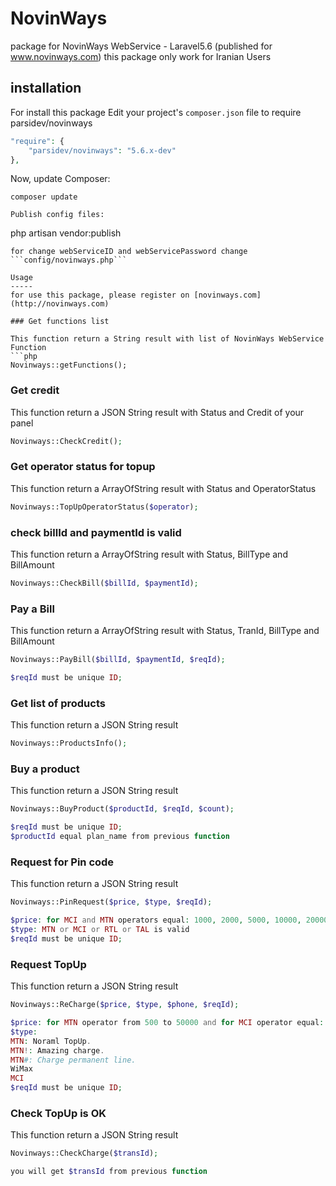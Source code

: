 NovinWays
==========

package for NovinWays WebService - Laravel5.6 (published for www.novinways.com) this package only work for Iranian Users

installation
------------
For install this package Edit your project's ```composer.json``` file to require parsidev/novinways

```php
"require": {
    "parsidev/novinways": "5.6.x-dev"
},
```
Now, update Composer:
```
composer update
```
```
Publish config files:
```
php artisan vendor:publish
```
for change webServiceID and webServicePassword change ```config/novinways.php```

Usage
-----
for use this package, please register on [novinways.com](http://novinways.com)

### Get functions list

This function return a String result with list of NovinWays WebService Function
```php
Novinways::getFunctions();
```

### Get credit

This function return a JSON String result with Status and Credit of your panel

```php
Novinways::CheckCredit();
```

### Get operator status for topup

This function return a ArrayOfString result with Status and OperatorStatus

```php
Novinways::TopUpOperatorStatus($operator);
```

### check billId and paymentId is valid

This function return a ArrayOfString result with Status, BillType and BillAmount

```php
Novinways::CheckBill($billId, $paymentId);
```

### Pay a Bill

This function return a ArrayOfString result with Status, TranId, BillType and BillAmount

```php
Novinways::PayBill($billId, $paymentId, $reqId);

$reqId must be unique ID;
```


### Get list of products

This function return a JSON String result

```php
Novinways::ProductsInfo();
```


### Buy a product

This function return a JSON String result

```php
Novinways::BuyProduct($productId, $reqId, $count);

$reqId must be unique ID;
$productId equal plan_name from previous function
```


### Request for Pin code

This function return a JSON String result

```php
Novinways::PinRequest($price, $type, $reqId);

$price: for MCI and MTN operators equal: 1000, 2000, 5000, 10000, 20000, and for RTL and TAL operators equal: 2000, 5000, 10000, 20000
$type: MTN or MCI or RTL or TAL is valid
$reqId must be unique ID;
```


### Request TopUp

This function return a JSON String result

```php
Novinways::ReCharge($price, $type, $phone, $reqId);

$price: for MTN operator from 500 to 50000 and for MCI operator equal: 1000, 2000, 5000, 10000, 20000
$type: 
MTN: Noraml TopUp. 
MTN!: Amazing charge. 
MTN#: Charge permanent line. 
WiMax
MCI
$reqId must be unique ID;
```


### Check TopUp is OK

This function return a JSON String result

```php
Novinways::CheckCharge($transId);

you will get $transId from previous function
```
